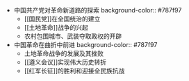 - 中国共产党对革命新道路的探索
  background-color:: #787f97
	- [[国民党]]在全国统治的建立
	- [[土地革命]]战争的兴起
	- 农村包围城市、武装夺取政权的开辟
- 中国革命在曲折中前进
  background-color:: #787f97
	- 土地革命战争的发展及其挫败
	- [[遵义会议]]实现伟大历史转折
	- [[红军长征]]的胜利和迎接全民族抗战